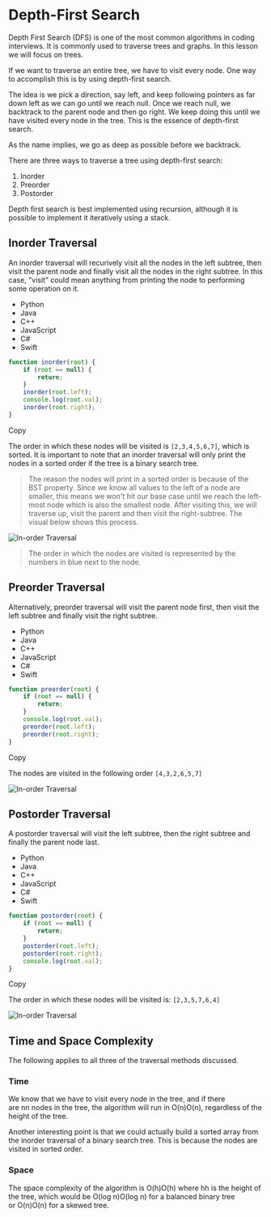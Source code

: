 # Depth-First Search

Depth First Search (DFS) is one of the most common algorithms in coding interviews. It is commonly used to traverse trees and graphs. In this lesson we will focus on trees.

If we want to traverse an entire tree, we have to visit every node. One way to accomplish this is by using depth-first search.

The idea is we pick a direction, say left, and keep following pointers as far down left as we can go until we reach null. Once we reach null, we backtrack to the parent node and then go right. We keep doing this until we have visited every node in the tree. This is the essence of depth-first search.

As the name implies, we go as deep as possible before we backtrack.

There are three ways to traverse a tree using depth-first search:

1. Inorder
2. Preorder
3. Postorder

Depth first search is best implemented using recursion, although it is possible to implement it iteratively using a stack.

## Inorder Traversal

An inorder traversal will recurively visit all the nodes in the left subtree, then visit the parent node and finally visit all the nodes in the right subtree. In this case, "visit" could mean anything from printing the node to performing some operation on it.

- Python
- Java
- C++
- JavaScript
- C#
- Swift

```javascript
function inorder(root) {
    if (root == null) {
        return;
    }
    inorder(root.left);
    console.log(root.val);
    inorder(root.right);
}
```

Copy

The order in which these nodes will be visited is `[2,3,4,5,6,7]`, which is sorted. It is important to note that an inorder traversal will only print the nodes in a sorted order if the tree is a binary search tree.

> The reason the nodes will print in a sorted order is because of the BST property. Since we know all values to the left of a node are smaller, this means we won't hit our base case until we reach the left-most node which is also the smallest node. After visiting this, we will traverse up, visit the parent and then visit the right-subtree. The visual below shows this process.

![In-order Traversal](https://imagedelivery.net/CLfkmk9Wzy8_9HRyug4EVA/e8717d2e-69c7-4ec2-ce9c-6d8753d3cc00/sharpen=1)

> The order in which the nodes are visited is represented by the numbers in blue next to the node.

## Preorder Traversal

Alternatively, preorder traversal will visit the parent node first, then visit the left subtree and finally visit the right subtree.

- Python
- Java
- C++
- JavaScript
- C#
- Swift

```javascript
function preorder(root) {
    if (root == null) {
        return;
    }
    console.log(root.val);
    preorder(root.left);
    preorder(root.right);
}
```

Copy

The nodes are visited in the following order `[4,3,2,6,5,7]`

![In-order Traversal](https://imagedelivery.net/CLfkmk9Wzy8_9HRyug4EVA/9388095e-8f09-4725-fc1d-27988a291c00/sharpen=1)

## Postorder Traversal

A postorder traversal will visit the left subtree, then the right subtree and finally the parent node last.

- Python
- Java
- C++
- JavaScript
- C#
- Swift

```javascript
function postorder(root) {
    if (root == null) {
        return;
    }  
    postorder(root.left);
    postorder(root.right);
    console.log(root.val);
}
```

Copy

The order in which these nodes will be visited is: `[2,3,5,7,6,4]`

![In-order Traversal](https://imagedelivery.net/CLfkmk9Wzy8_9HRyug4EVA/1abfa778-c56d-4563-9860-5f58bcee6c00/sharpen=1)

## Time and Space Complexity

The following applies to all three of the traversal methods discussed.

### Time

We know that we have to visit every node in the tree, and if there are nn nodes in the tree, the algorithm will run in O(n)O(n), regardless of the height of the tree.

Another interesting point is that we could actually build a sorted array from the inorder traversal of a binary search tree. This is because the nodes are visited in sorted order.

### Space

The space complexity of the algorithm is O(h)O(h) where hh is the height of the tree, which would be O(log n)O(log n) for a balanced binary tree or O(n)O(n) for a skewed tree.
